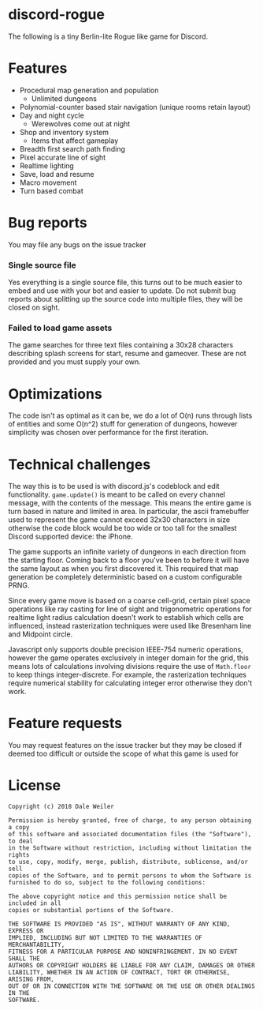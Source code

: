 # discord-rogue

The following is a tiny Berlin-lite Rogue like game for Discord.

# Features

* Procedural map generation and population
  * Unlimited dungeons
* Polynomial-counter based stair navigation (unique rooms retain layout)
* Day and night cycle
  * Werewolves come out at night
* Shop and inventory system
  * Items that affect gameplay
* Breadth first search path finding
* Pixel accurate line of sight
* Realtime lighting
* Save, load and resume
* Macro movement
* Turn based combat

# Bug reports

You may file any bugs on the issue tracker

### Single source file

Yes everything is a single source file, this turns out to be much easier
to embed and use with your bot and easier to update. Do not submit bug
reports about splitting up the source code into multiple files, they
will be closed on sight.

### Failed to load game assets

The game searches for three text files containing a 30x28 characters
describing splash screens for start, resume and gameover. These are not
provided and you must supply your own.

# Optimizations

The code isn't as optimal as it can be, we do a lot of O(n) runs through
lists of entities and some O(n^2) stuff for generation of dungeons,
however simplicity was chosen over performance for the first iteration.

# Technical challenges

The way this is to be used is with discord.js's codeblock and edit
functionality. `game.update()` is meant to be called on every channel
message, with the contents of the message. This means the entire game is
turn based in nature and limited in area. In particular, the ascii
framebuffer used to represent the game cannot exceed 32x30 characters in
size otherwise the code block would be too wide or too tall for the
smallest Discord supported device: the iPhone.

The game supports an infinite variety of dungeons in each direction
from the starting floor. Coming back to a floor you've been to before
it will have the same layout as when you first discovered it. This
required that map generation be completely deterministic based on a
custom configurable PRNG.

Since every game move is based on a coarse cell-grid, certain pixel
space operations like ray casting for line of sight and trigonometric
operations for realtime light radius calculation doesn't work to establish
which cells are influenced, instead rasterization techniques were used
like Bresenham line and Midpoint circle.

Javascript only supports double precision IEEE-754 numeric operations,
however the game operates exclusively in integer domain for the grid,
this means lots of calculations involving divisions require the use of
`Math.floor` to keep things integer-discrete. For example, the
rasterization techniques require numerical stability for calculating
integer error otherwise they don't work.

# Feature requests

You may request features on the issue tracker but they may be closed if
deemed too difficult or outside the scope of what this game is used for

# License

```
Copyright (c) 2018 Dale Weiler

Permission is hereby granted, free of charge, to any person obtaining a copy
of this software and associated documentation files (the "Software"), to deal
in the Software without restriction, including without limitation the rights
to use, copy, modify, merge, publish, distribute, sublicense, and/or sell
copies of the Software, and to permit persons to whom the Software is
furnished to do so, subject to the following conditions:

The above copyright notice and this permission notice shall be included in all
copies or substantial portions of the Software.

THE SOFTWARE IS PROVIDED "AS IS", WITHOUT WARRANTY OF ANY KIND, EXPRESS OR
IMPLIED, INCLUDING BUT NOT LIMITED TO THE WARRANTIES OF MERCHANTABILITY,
FITNESS FOR A PARTICULAR PURPOSE AND NONINFRINGEMENT. IN NO EVENT SHALL THE
AUTHORS OR COPYRIGHT HOLDERS BE LIABLE FOR ANY CLAIM, DAMAGES OR OTHER
LIABILITY, WHETHER IN AN ACTION OF CONTRACT, TORT OR OTHERWISE, ARISING FROM,
OUT OF OR IN CONNECTION WITH THE SOFTWARE OR THE USE OR OTHER DEALINGS IN THE
SOFTWARE.
```
